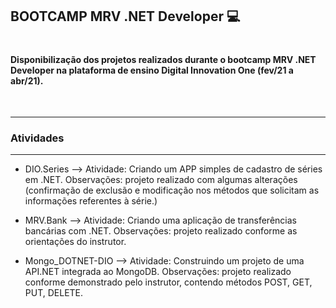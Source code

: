 ## BOOTCAMP MRV .NET Developer :computer:

#

#### Disponibilização dos projetos realizados durante o bootcamp MRV .NET Developer na plataforma de ensino Digital Innovation One (fev/21 a abr/21).

&nbsp;
_________________________________________________________________
### **Atividades**
-----------------------------------------------------------------
* DIO.Series --> Atividade: Criando um APP simples de cadastro de séries em .NET.
  Observações: projeto realizado com algumas alterações (confirmação de exclusão e modificação nos métodos que solicitam as informações referentes à série.)

* MRV.Bank --> Atividade: Criando uma aplicação de transferências bancárias com .NET.
  Observações: projeto realizado conforme as orientações do instrutor.

* Mongo_DOTNET-DIO --> Atividade: Construindo um projeto de uma API.NET integrada ao MongoDB.
  Observações: projeto realizado conforme demonstrado pelo instrutor, contendo métodos POST, GET, PUT, DELETE. 

&nbsp;

#
